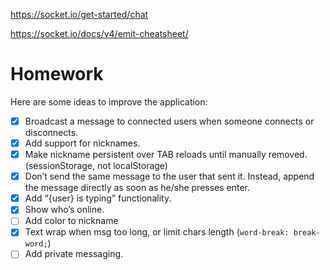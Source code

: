 https://socket.io/get-started/chat

https://socket.io/docs/v4/emit-cheatsheet/

# Homework

Here are some ideas to improve the application:

- [x] Broadcast a message to connected users when someone connects or disconnects.
- [x] Add support for nicknames.
- [x] Make nickname persistent over TAB reloads until manually removed. (sessionStorage, not localStorage)
- [x] Don’t send the same message to the user that sent it. Instead, append the message directly as soon as he/she presses enter.
- [x] Add “{user} is typing” functionality.
- [x] Show who’s online.
- [ ] Add color to nickname
- [x] Text wrap when msg too long, or limit chars length (`word-break: break-word;`)
- [ ] Add private messaging.
